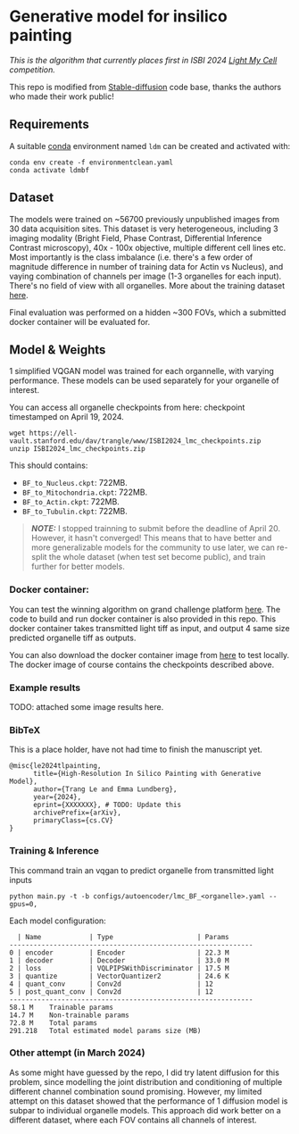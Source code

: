 # Generative model for insilico painting
*This is the algorithm that currently places first in ISBI 2024 [Light My Cell](https://lightmycells.grand-challenge.org/evaluation/phase-2/leaderboard/) competition.*
  
This repo is modified from [Stable-diffusion](https://github.com/CompVis/stable-diffusion) code base, thanks the authors who made their work public!

## Requirements
A suitable [conda](https://conda.io/) environment named `ldm` can be created
and activated with:

```
conda env create -f environmentclean.yaml
conda activate ldmbf
```

## Dataset
The models were trained on ~56700 previously unpublished images from 30 data acquisition sites. This dataset is very heterogeneous, including 3 imaging modality (Bright Field, Phase Contrast, Differential Inference Contrast microscopy), 40x - 100x objective, multiple different cell lines etc. Most importantly is the class imbalance (i.e. there's a few order of magnitude difference in number of training data for Actin vs Nucleus), and vaying combination of channels per image (1-3 organelles for each input). There's no field of view with all organelles.
More about the training dataset [here](https://lightmycells.grand-challenge.org/database/).

Final evaluation was performed on a hidden ~300 FOVs, which a submitted docker container will be evaluated for.

## Model & Weights

1 simplified VQGAN model was trained for each organnelle, with varying performance. These models can be used separately for your organelle of interest.

You can access all organelle checkpoints from here: checkpoint timestamped on April 19, 2024. 

```
wget https://ell-vault.stanford.edu/dav/trangle/www/ISBI2024_lmc_checkpoints.zip
unzip ISBI2024_lmc_checkpoints.zip
```

This should contains:
- `BF_to_Nucleus.ckpt`: 722MB.
- `BF_to_Mitochondria.ckpt`: 722MB.
- `BF_to_Actin.ckpt`: 722MB.
- `BF_to_Tubulin.ckpt`: 722MB.

> **_NOTE:_** I stopped trainning to submit before the deadline of April 20. However, it hasn't converged! This means that to have better and more generalizable models for the community to use later, we can re-split the whole dataset (when test set become public), and train further for better models.

### Docker container:
You can test the winning algorithm on grand challenge platform [here](https://grand-challenge.org/algorithms/lmc_control/).
The code to build and run docker container is also provided in this repo. This docker container takes transmitted light tiff as input, and output 4 same size predicted organelle tiff as outputs.

You can also download the docker container image from [here](https://ell-vault.stanford.edu/dav/trangle/www/ISBI2024_lmc_algo0_latest.tar.gz) to test locally. The docker image of course contains the checkpoints described above. 

### Example results

TODO: attached some image results here.

### BibTeX
This is a place holder, have not had time to finish the manuscript yet.
```
@misc{le2024tlpainting,
      title={High-Resolution In Silico Painting with Generative Model}, 
      author={Trang Le and Emma Lundberg},
      year={2024},
      eprint={XXXXXXX}, # TODO: Update this
      archivePrefix={arXiv},
      primaryClass={cs.CV}
}
```

### Training & Inference
This command train an vqgan to predict organelle from transmitted light inputs
```
python main.py -t -b configs/autoencoder/lmc_BF_<organelle>.yaml --gpus=0,
```

Each model configuration:
```
  | Name            | Type                     | Params
-------------------------------------------------------------
0 | encoder         | Encoder                  | 22.3 M
1 | decoder         | Decoder                  | 33.0 M
2 | loss            | VQLPIPSWithDiscriminator | 17.5 M
3 | quantize        | VectorQuantizer2         | 24.6 K
4 | quant_conv      | Conv2d                   | 12    
5 | post_quant_conv | Conv2d                   | 12    
-------------------------------------------------------------
58.1 M    Trainable params
14.7 M    Non-trainable params
72.8 M    Total params
291.218   Total estimated model params size (MB)
```


### Other attempt (in March 2024)
As some might have guessed by the repo, I did try latent diffusion for this problem, since modelling the joint distribution and conditioning of multiple different channel combination sound promising. However, my limited attempt on this dataset showed that the performance of 1 diffusion model is subpar to individual organelle models. This approach did work better on a different dataset, where each FOV contains all channels of interest.